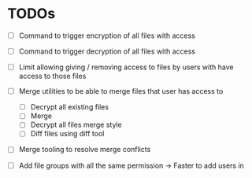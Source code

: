 # TODOs

- [ ] Command to trigger encryption of all files with access
- [ ] Command to trigger decryption of all files with access
- [ ] Limit allowing giving / removing access to files by users with have access to those files
- [ ] Merge utilities to be able to merge files that user has access to

  - [ ] Decrypt all existing files
  - [ ] Merge
  - [ ] Decrypt all files merge style
  - [ ] Diff files using diff tool

- [ ] Merge tooling to resolve merge conflicts
- [ ] Add file groups with all the same permission -> Faster to add users in
